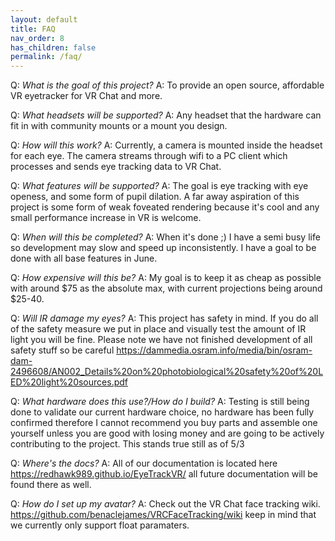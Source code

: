```yaml
---
layout: default
title: FAQ
nav_order: 8
has_children: false
permalink: /faq/
---
```


Q: *What is the goal of this project?*
A: To provide an open source, affordable VR eyetracker for VR Chat and more.

Q: *What headsets will be supported?*
A: Any headset that the hardware can fit in with community mounts or a mount you design. 

Q: *How will this work?*
A: Currently, a camera is mounted inside the headset for each eye. The camera streams through wifi to a PC client which processes and sends eye tracking data to VR Chat. 

Q: *What features will be supported?* 
A: The goal is eye tracking with eye openess, and some form of pupil dilation.  A far away aspiration of this project is some form of weak foveated rendering because it's cool and any small performance increase in VR is welcome.

Q: *When will this be completed?* 
A: When it's done ;) I have a semi busy life so development may slow and speed up inconsistently. I have a goal to be done with all base features in June.

Q: *How expensive will this be?* 
A: My goal is to keep it as cheap as possible with around $75 as the absolute max, with current projections being around $25-40.

Q: *Will IR damage my eyes?*
A: This project has safety in mind. If you do all of the safety measure we put in place and visually test the amount of IR light you will be fine. Please note we have not finished development of all safety stuff so be careful https://dammedia.osram.info/media/bin/osram-dam-2496608/AN002_Details%20on%20photobiological%20safety%20of%20LED%20light%20sources.pdf 

Q: *What hardware does this use?/How do I build?* 
A: Testing is still being done to validate our current hardware choice, no hardware has been fully confirmed therefore I cannot recommend you buy parts and assemble one yourself unless you are good with losing money and are going to be actively contributing to the project. This stands true still as of 5/3

Q: *Where's the docs?*
A: All of our documentation is located here https://redhawk989.github.io/EyeTrackVR/ all future documentation will be found there as well.

Q: *How do I set up my avatar?*
A: Check out the VR Chat face tracking wiki. https://github.com/benaclejames/VRCFaceTracking/wiki keep in mind that we currently only support float paramaters.
